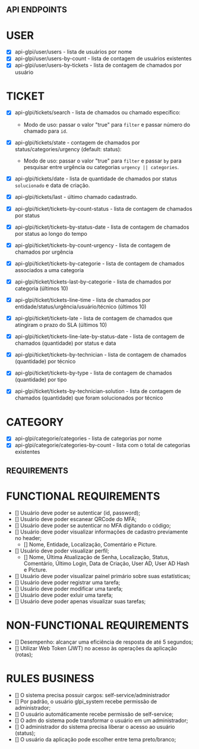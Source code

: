 
## API ENDPOINTS

# USER
- [x] api-glpi/user/users - lista de usuários por nome
- [x] api-glpi/user/users-by-count - lista de contagem de usuários existentes
- [x] api-glpi/user/users-by-tickets - lista de contagem de chamados por usuário

# TICKET
- [x] api-glpi/tickets/search - lista de chamados ou chamado específico:
  - Modo de uso: passar o valor "true" para `filter` e passar número do chamado para `id`.

- [x] api-glpi/tickets/state - contagem de chamados por status/categories/urgency (default: status):
  - Modo de uso: passar o valor "true" para `filter` e passar `by` para pesquisar entre urgência ou categorias `urgency || categories`.

- [x] api-glpi/tickets/date - lista de quantidade de chamados por status `solucionado` e data de criação.  

- [x] api-glpi/tickets/last - último chamado cadastrado.

- [x] api-glpi/ticket/tickets-by-count-status - lista de contagem de chamados por status
- [x] api-glpi/ticket/tickets-by-status-date - lista de contagem de chamados por status ao longo do tempo
- [x] api-glpi/ticket/tickets-by-count-urgency - lista de contagem de chamados por urgência
- [x] api-glpi/ticket/tickets-by-categorie - lista de contagem de chamados associados a uma categoria
- [x] api-glpi/ticket/tickets-last-by-categorie - lista de chamados por categoria (últimos 10)
- [x] api-glpi/ticket/tickets-line-time - lista de chamados por entidade/status/urgência/usuário/técnico (últimos 10)
- [x] api-glpi/ticket/tickets-late - lista de contagem de chamados que atingiram o prazo do SLA (últimos 10)
- [x] api-glpi/ticket/tickets-line-late-by-status-date - lista de contagem de chamados (quantidade) por status e data
- [x] api-glpi/ticket/tickets-by-technician - lista de contagem de chamados (quantidade) por técnico
- [x] api-glpi/ticket/tickets-by-type - lista de contagem de chamados (quantidade) por tipo
- [x] api-glpi/ticket/tickets-by-technician-solution - lista de contagem de chamados (quantidade) que foram solucionados por técnico

# CATEGORY
- [x] api-glpi/categorie/categories - lista de categorias por nome
- [x] api-glpi/categorie/categories-by-count - lista com o total de categorias existentes

## REQUIREMENTS

# FUNCTIONAL REQUIREMENTS
- [] Usuário deve poder se autenticar (id, password);
- [] Usuário deve poder escanear QRCode do MFA;
- [] Usuário deve poder se autenticar no MFA digitando o código;
- [] Usuário deve poder visualizar informações de cadastro previamente no header;
  - [] Nome, Entidade, Localização, Comentário e Picture.
- [] Usuário deve poder visualizar perfil;
  - [] Nome, Última Atualização de Senha, Localização, Status, Comentário, Último Login, Data de Criação, User AD, User AD Hash e Picture.
- [] Usuário deve poder visualizar painel primário sobre suas estatísticas; 
- [] Usuário deve poder registrar uma tarefa;
- [] Usuário deve poder modificar uma tarefa;
- [] Usuário deve poder exluir uma tarefa;
- [] Usuário deve poder apenas visualizar suas tarefas;

# NON-FUNCTIONAL REQUIREMENTS
- [] Desempenho: alcançar uma eficiência de resposta de até 5 segundos;
- [] Utilizar Web Token (JWT) no acesso às operações da aplicação (rotas);

# RULES BUSINESS
- [] O sistema precisa possuir cargos: self-service/administrador
- [] Por padrão, o usuário glpi_system recebe permissão de administrador;
- [] O usuário automáticamente recebe permissão de self-service;
- [] O adm do sistema pode transformar o usuário em um administrador;
- [] O administrador do sistema precisa liberar o acesso ao usuário (status);
- [] O usuário da aplicação pode escolher entre tema preto/branco;


